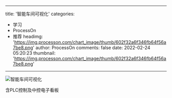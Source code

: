 
---
title: '智能车间可视化'
categories: 
 - 学习
 - ProcessOn
 - 推荐
headimg: 'https://img.processon.com/chart_image/thumb/602f32a6f346fb64f56a7be8.png'
author: ProcessOn
comments: false
date: 2022-02-24 05:20:23
thumbnail: 'https://img.processon.com/chart_image/thumb/602f32a6f346fb64f56a7be8.png'
---

<div>   
<img class="thumb" alt="智能车间可视化" src="https://img.processon.com/chart_image/thumb/602f32a6f346fb64f56a7be8.png" referrerpolicy="no-referrer">
<p>含PLC控制及中控电子看板</p>  
</div>
            